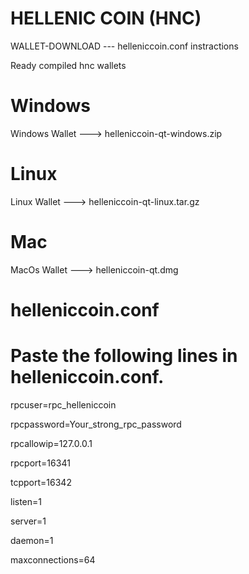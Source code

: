 # HELLENIC COIN (HNC)

   WALLET-DOWNLOAD  --- helleniccoin.conf instractions

Ready compiled hnc wallets


# Windows 

Windows Wallet ---> helleniccoin-qt-windows.zip


# Linux 

Linux Wallet  ---> helleniccoin-qt-linux.tar.gz


# Mac

MacOs Wallet ---> helleniccoin-qt.dmg


# helleniccoin.conf

# Paste the following lines in helleniccoin.conf.

rpcuser=rpc_helleniccoin

rpcpassword=Your_strong_rpc_password

rpcallowip=127.0.0.1

rpcport=16341

tcpport=16342

listen=1

server=1

daemon=1

maxconnections=64


